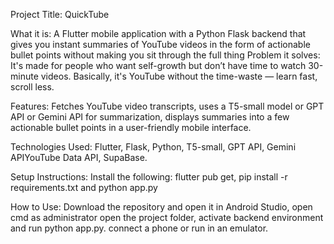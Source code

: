 Project Title:
QuickTube

What it is:
A Flutter mobile application with a Python Flask backend that gives you instant summaries of YouTube videos in the form of actionable bullet points without making you sit through the full thing
Problem it solves: It's made for people who want self-growth but don’t have time to watch 30-minute videos. Basically, it's YouTube without the time-waste — learn fast, scroll less.

Features:
Fetches YouTube video transcripts, uses a T5-small model or GPT API or Gemini API for summarization, displays summaries into a few actionable bullet points in a user-friendly mobile interface.

Technologies Used:
Flutter, Flask, Python, T5-small, GPT API, Gemini APIYouTube Data API, SupaBase.

Setup Instructions:
Install the following: flutter pub get, pip install -r requirements.txt and python app.py

How to Use:
Download the repository and open it in Android Studio, open cmd as administrator open the project folder, activate backend environment and run python app.py. connect a phone or run in an emulator.
